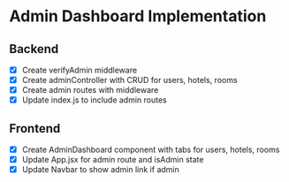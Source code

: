 # Admin Dashboard Implementation

## Backend
- [x] Create verifyAdmin middleware
- [x] Create adminController with CRUD for users, hotels, rooms
- [x] Create admin routes with middleware
- [x] Update index.js to include admin routes

## Frontend
- [x] Create AdminDashboard component with tabs for users, hotels, rooms
- [x] Update App.jsx for admin route and isAdmin state
- [x] Update Navbar to show admin link if admin
